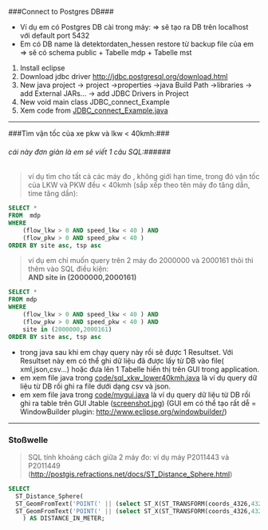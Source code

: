 ###Connect to Postgres DB###
+ Ví dụ em có Postgres DB cài trong máy: => sẽ tạo ra DB trên localhost với default port 5432
+ Em có DB name là detektordaten_hessen restore từ backup file của em => sẽ có schema public + Tabelle mdp + Tabelle mst

1. Install eclipse
2. Download jdbc driver http://jdbc.postgresql.org/download.html
3. New java project -> project ->properties ->java Build Path ->libraries -> add External JARs... -> add JDBC Drivers in Project 
4. New void main class JDBC_connect_Example
5. Xem code from [JDBC_connect_Example.java](https://github.com/chienthan3241/eclipse-postgresql/blob/master/code/JDBC_connect_Example.java)

___

###Tìm vận tốc của xe pkw và lkw < 40kmh:###
###### cái này đơn giản là em sẽ viết 1 câu SQL:######
> ví dụ tìm cho tất cả các máy đo , không giới hạn time, trong đó vận tốc của LKW và PKW đều < 40kmh (sắp xếp theo tên máy đo tăng dần, time tăng dần):

``````SQL
SELECT * 
FROM  mdp 
WHERE 
	(flow_lkw > 0 AND speed_lkw < 40 ) AND 
	(flow_pkw > 0 AND speed_pkw < 40 ) 
ORDER BY site asc, tsp asc 
``````
> ví dụ em chỉ muốn query trên 2 máy đo 2000000 và 2000161 thôi thì thêm vào SQL điều kiện:<br> 
> **AND site in (2000000,2000161)**

```````SQL
SELECT * 
FROM mdp 
WHERE 
	(flow_lkw > 0 AND speed_lkw < 40 ) AND 
	(flow_pkw > 0 AND speed_pkw < 40 ) AND 
	site in (2000000,2000161)
ORDER BY site asc, tsp asc
```````
- trong java sau khi em chạy query này rồi sẽ được 1 Resultset. Với Resultset này em có thể ghi dữ liệu đã được lấy từ DB vào file( xml,json,csv...) hoặc đưa lên 1 Tabelle hiển thị trên GUI trong application.
- em xem file java trong [code/sql_xkw_lower40kmh.java](https://github.com/chienthan3241/eclipse-postgresql/blob/master/code/sql_xkw_lower40kmh.java) là ví dụ query dữ liệu từ DB rồi ghi ra file dưới dạng csv và json.
- em xem file java trong [code/mygui.java](https://github.com/chienthan3241/eclipse-postgresql/blob/master/code/mygui.java) là ví dụ query dữ liệu từ DB rồi ghi ra table trên GUI Jtable ([screenshot.jpg](https://github.com/chienthan3241/eclipse-postgresql/blob/master/code/screenshot.jpg)) (GUI em có thể tạo rất dễ = WindowBuilder plugin: http://www.eclipse.org/windowbuilder/)

___

### Stoßwelle
> SQL tính khoảng cách giữa 2 máy đo: ví dụ máy P2011443 và P2011449 (http://postgis.refractions.net/docs/ST_Distance_Sphere.html)

`````SQL
SELECT
  ST_Distance_Sphere(
  ST_GeomFromText('POINT(' || (select ST_X(ST_TRANSFORM(coords_4326,4326)) FROM mst where site = 'R2011443') || (select ST_Y(ST_TRANSFORM(coords_4326,4326)) FROM mst where site = 'R2011443') || ')' ),
  ST_GeomFromText('POINT(' || (select ST_X(ST_TRANSFORM(coords_4326,4326)) FROM mst where site = 'R2011449') || (select ST_Y(ST_TRANSFORM(coords_4326,4326)) FROM mst where site = 'R2011449') || ')' )
    ) AS DISTANCE_IN_METER;
`````